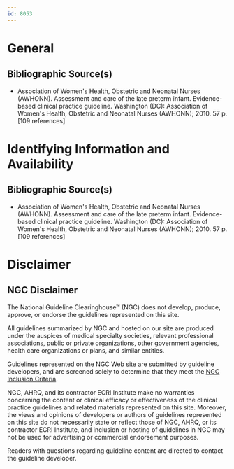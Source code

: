 ```yaml
---
id: 8053
---
```


# General

## Bibliographic Source(s)

- Association of Women's Health, Obstetric and Neonatal Nurses (AWHONN). Assessment and care of the late preterm infant. Evidence-based clinical practice guideline. Washington (DC): Association of Women's Health, Obstetric and Neonatal Nurses (AWHONN); 2010. 57 p. [109 references]

# Identifying Information and Availability

## Bibliographic Source(s)

- Association of Women's Health, Obstetric and Neonatal Nurses (AWHONN). Assessment and care of the late preterm infant. Evidence-based clinical practice guideline. Washington (DC): Association of Women's Health, Obstetric and Neonatal Nurses (AWHONN); 2010. 57 p. [109 references]

# Disclaimer

## NGC Disclaimer

The National Guideline Clearinghouse™ (NGC) does not develop, produce, approve, or endorse the guidelines represented on this site.

All guidelines summarized by NGC and hosted on our site are produced under the auspices of medical specialty societies, relevant professional associations, public or private organizations, other government agencies, health care organizations or plans, and similar entities.

Guidelines represented on the NGC Web site are submitted by guideline developers, and are screened solely to determine that they meet the [NGC Inclusion Criteria](/help-and-about/summaries/inclusion-criteria).

NGC, AHRQ, and its contractor ECRI Institute make no warranties concerning the content or clinical efficacy or effectiveness of the clinical practice guidelines and related materials represented on this site. Moreover, the views and opinions of developers or authors of guidelines represented on this site do not necessarily state or reflect those of NGC, AHRQ, or its contractor ECRI Institute, and inclusion or hosting of guidelines in NGC may not be used for advertising or commercial endorsement purposes.

Readers with questions regarding guideline content are directed to contact the guideline developer.

